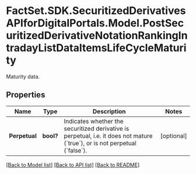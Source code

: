 # FactSet.SDK.SecuritizedDerivativesAPIforDigitalPortals.Model.PostSecuritizedDerivativeNotationRankingIntradayListDataItemsLifeCycleMaturity
Maturity data.

## Properties

Name | Type | Description | Notes
------------ | ------------- | ------------- | -------------
**Perpetual** | **bool?** | Indicates whether the securitized derivative is perpetual, i.e. it does not mature (&#x60;true&#x60;), or is not perpetual (&#x60;false&#x60;). | [optional] 

[[Back to Model list]](../README.md#documentation-for-models) [[Back to API list]](../README.md#documentation-for-api-endpoints) [[Back to README]](../README.md)

